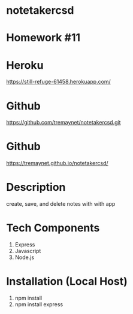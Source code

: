 # notetakercsd

# Homework #11
# Heroku 
https://still-refuge-61458.herokuapp.com/

# Github
https://github.com/tremaynet/notetakercsd.git

# Github
https://tremaynet.github.io/notetakercsd/

# Description 
create, save, and delete notes with with app

# Tech Components
1. Express
2. Javascript 
3. Node.js

# Installation (Local Host)
1. npm install
2. npm install express
